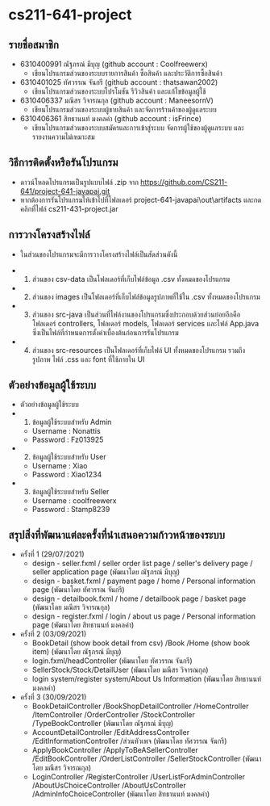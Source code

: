 # cs211-641-project

## รายชื่อสมาชิก
* 6310400991 ณัฐภรณ์ มีบุญ (github account : Coolfreewerx)
  * เขียนโปรแกรมส่วนของระบบรายการสินค้า ซื้อสินค้า และประวัติการซื้อสินค้า
* 6310401025 ทัศวรรณ จันกรี (github account : thatsawan2002)  
  * เขียนโปรแกรมส่วนของระบบโปรโมชัน รีวิวสินค้า และแก้ไขข้อมูลผู้ใช้
* 6310406337 มณีสร วิจารณกุล (github account : ManeesornV)
  * เขียนโปรแกรมส่วนของระบบผู้ขายสินค้า และจัดการร้านค้าของผู้ดูแลระบบ
* 6310406361 สิทธานนท์ มงคลคำ (github account : isFrince)
  * เขียนโปรแกรมส่วนของระบบสมัครและการเข้าสู่ระบบ จัดการผู้ใช้ของผู้ดูแลระบบ และรายงานความไม่เหมาะสม


## วิธีการติดตั้งหรือรันโปรแกรม
* ดาวน์โหลดโปรแกรมเป็นรูปแบบไฟล์ .zip จาก https://github.com/CS211-641/project-641-javapai.git
* หากต้องการรันโปรแกรมให้เข้าไปที่โฟลเดอร์ project-641-javapai\out\artifacts และกดคลิกที่ไฟล์ cs211-431-project.jar


## การวางโครงสร้างไฟล์
* ในส่วนของโปรแกรมจะมีการวางโครงสร้างไฟล์เป็นสัดส่วนดังนี้
- 1. ส่วนของ csv-data เป็นโฟลเดอร์ที่เก็บไฟล์ข้อมูล .csv ทั้งหมดของโปรแกรม
- 2. ส่วนของ images เป็นโฟลเดอร์ที่เก็บไฟล์ข้อมูลรูปภาพที่ใช้ใน .csv ทั้งหมดของโปรแกรม
- 3. ส่วนของ src-java เป็นส่วนที่ไฟล์งานของโปรแกรมซึ่งประกอบด้วยส่วนย่อยอีกคือ โฟลเดอร์ controllers, โฟลเดอร์ models, โฟลเดอร์ services และไฟล์ App.java
  ซึ่งเป็นไฟล์ที่กำหนดการตั้งค่าเบื้องต้นก่อนการรันโปรแกรม
- 4. ส่วนของ src-resources เป็นโฟลเดอร์ที่เก็บไฟล์ UI ทั้งหมดของโปรแกรม รวมถึงรูปภาพ ไฟล์ .css และ font ที่ใช้ภายใน UI

## ตัวอย่างข้อมูลผู้ใช้ระบบ
* ตัวอย่างข้อมูลผู้ใช้ระบบ
* 1) ข้อมูลผู้ใช้ระบบสำหรับ Admin
   * Username :  Nonattis
   * Password  :  Fz013925
* 2) ข้อมูลผู้ใช้ระบบสำหรับ User
   * Username :  Xiao
   * Password  :  Xiao1234
* 3) ข้อมูลผู้ใช้ระบบสำหรับ Seller
   * Username :  coolfreewerx
   * Password  :  Stamp8239

## สรุปสิ่งที่พัฒนาแต่ละครั้งที่นำเสนอความก้าวหน้าของระบบ
* ครั้งที่ 1 (29/07/2021)
  * design - seller.fxml / seller order list page / seller's delivery page / seller application page (พัฒนาโดย ณัฐภรณ์ มีบุญ)
  * design - basket.fxml / payment page / home / Personal information page (พัฒนาโดย ทัศวรรณ จันกรี)
  * design - detailbook.fxml / home / detailbook page / basket page (พัฒนาโดย มณีสร วิจารณกุล)
  * design - register.fxml / login / about us page / Personal information page (พัฒนาโดย สิทธานนท์ มงคลคำ)
* ครั้งที่ 2 (03/09/2021)
  * BookDetail (show book detail from csv) /Book /Home (show book item) (พัฒนาโดย ณัฐภรณ์ มีบุญ)
  * login.fxml/headController (พัฒนาโดย ทัศวรรณ จันกรี)
  * SellerStock/Stock/DetailUser (พัฒนาโดย มณีสร วิจารณกุล)
  * login system/register system/About Us Information (พัฒนาโดย สิทธานนท์ มงคลคำ)
* ครั้งที่ 3 (30/09/2021)
  * BookDetailController /BookShopDetailController /HomeController /ItemController /OrderController /StockController /TypeBookController (พัฒนาโดย ณัฐภรณ์ มีบุญ)
  * AccountDetailController /EditAddressController /EditInformationController /ส่วนหัวเพจ (พัฒนาโดย ทัศวรรณ จันกรี)
  * ApplyBookController /ApplyToBeASellerController /EditBookController /OrderListController /SellerStockController (พัฒนาโดย มณีสร วิจารณกุล)
  * LoginController /RegisterController /UserListForAdminController /AboutUsChoiceController /AboutUsController /AdminInfoChoiceController (พัฒนาโดย สิทธานนท์ มงคลคำ)  